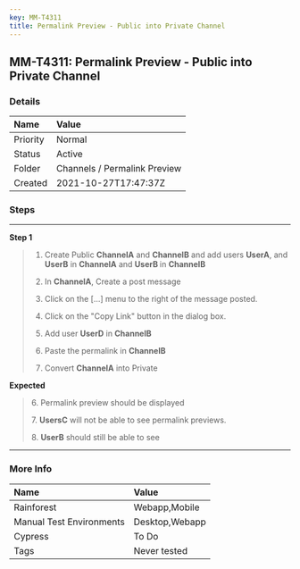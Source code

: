 ```yaml
---
key: MM-T4311
title: Permalink Preview - Public into Private Channel
---
```


## MM-T4311: Permalink Preview - Public into Private Channel

### Details

| Name     | Value                        |
| :------- | :--------------------------- |
| Priority | Normal                       |
| Status   | Active                       |
| Folder   | Channels / Permalink Preview |
| Created  | 2021-10-27T17:47:37Z         |

### Steps

<hr/>

**Step 1**

> <article><ol><li><p>Create Public <strong>ChannelA</strong> and <strong>ChannelB</strong> and add users <strong>UserA</strong>, and <strong>UserB</strong> in <strong>ChannelA</strong> and <strong>UserB </strong>in <strong><strong>C</strong>hannelB</strong></p></li><li><p>In <strong>ChannelA</strong>, Create a post message</p></li><li><p>Click on the [...] menu to the right of the message posted.</p></li><li><p>Click on the "Copy Link" button in the dialog box.</p></li><li><p><span style="background-color:initial;font-family:-apple-system, BlinkMacSystemFont, &quot;Segoe UI&quot;, Roboto, Oxygen, Ubuntu, &quot;Fira Sans&quot;, &quot;Droid Sans&quot;, &quot;Helvetica Neue&quot;, sans-serif;letter-spacing:-0.005em">Add user </span><strong>UserD</strong><span style="background-color:initial;font-family:-apple-system, BlinkMacSystemFont, &quot;Segoe UI&quot;, Roboto, Oxygen, Ubuntu, &quot;Fira Sans&quot;, &quot;Droid Sans&quot;, &quot;Helvetica Neue&quot;, sans-serif;letter-spacing:-0.005em"> in </span><strong>ChannelB</strong></p></li><li><p>Paste the permalink in <strong>ChannelB</strong></p></li><li><p>Convert <strong>ChannelA</strong> into Private</p></li></ol></article>

**Expected**

> <article><p>6. Permalink preview should be displayed</p><p>7. <strong>UsersC</strong> will not be able to see permalink previews.</p><p>8. <strong>UserB</strong> should still be able to see</p></article>

<hr/>

### More Info

| Name                     | Value          |
| :----------------------- | :------------- |
| Rainforest               | Webapp,Mobile  |
| Manual Test Environments | Desktop,Webapp |
| Cypress                  | To Do          |
| Tags                     | Never tested   |
